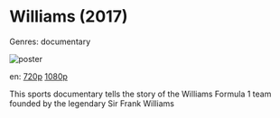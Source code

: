 # Williams (2017)

Genres: documentary

![poster](http://image.tmdb.org/t/p/w500/5YaJCo9A4ZwWZXsmYKSHysjqts3.jpg)

en:
  [720p](magnet:?xt=urn:btih:6D99F0830DD3FE3A662D96F3DE5FC04BB5AE1E63&tr=udp://glotorrents.pw:6969/announce&tr=udp://tracker.opentrackr.org:1337/announce&tr=udp://torrent.gresille.org:80/announce&tr=udp://tracker.openbittorrent.com:80&tr=udp://tracker.coppersurfer.tk:6969&tr=udp://tracker.leechers-paradise.org:6969&tr=udp://p4p.arenabg.ch:1337&tr=udp://tracker.internetwarriors.net:1337)
  [1080p](magnet:?xt=urn:btih:ED9EA7E94D5870AB57BC4164547108F8C2CFB920&tr=udp://glotorrents.pw:6969/announce&tr=udp://tracker.opentrackr.org:1337/announce&tr=udp://torrent.gresille.org:80/announce&tr=udp://tracker.openbittorrent.com:80&tr=udp://tracker.coppersurfer.tk:6969&tr=udp://tracker.leechers-paradise.org:6969&tr=udp://p4p.arenabg.ch:1337&tr=udp://tracker.internetwarriors.net:1337)
  


This sports documentary tells the  story of the Williams Formula 1 team founded by the legendary Sir Frank Williams